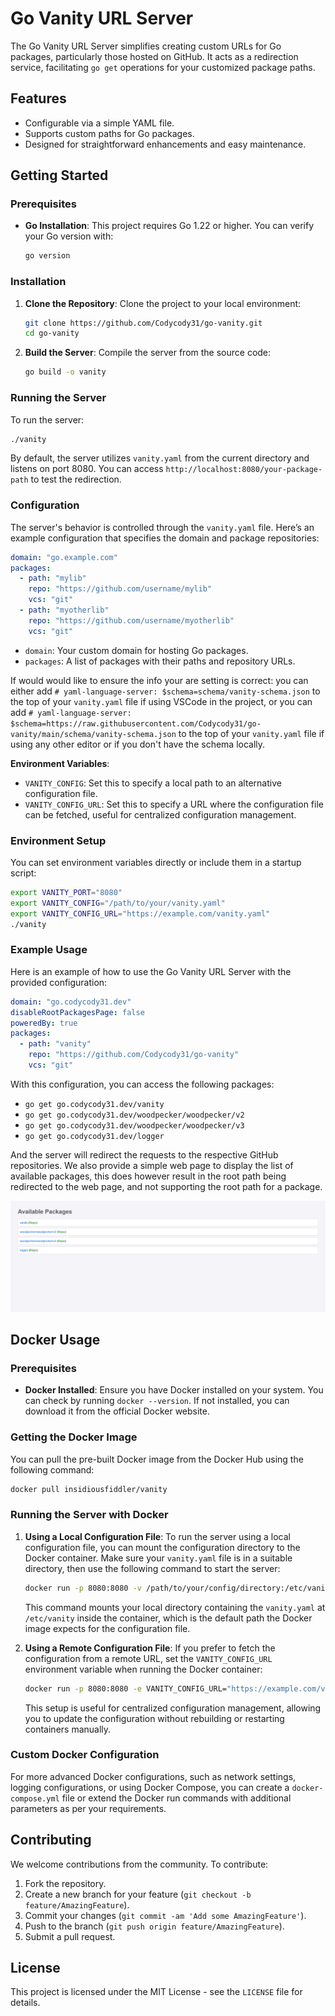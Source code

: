 # Go Vanity URL Server

The Go Vanity URL Server simplifies creating custom URLs for Go packages, particularly those hosted on GitHub. It acts as a redirection service, facilitating `go get` operations for your customized package paths.

## Features

- Configurable via a simple YAML file.
- Supports custom paths for Go packages.
- Designed for straightforward enhancements and easy maintenance.

## Getting Started

### Prerequisites

- **Go Installation**: This project requires Go 1.22 or higher. You can verify your Go version with:

  ```bash
  go version
  ```

### Installation

1. **Clone the Repository**:
   Clone the project to your local environment:

   ```bash
   git clone https://github.com/Codycody31/go-vanity.git
   cd go-vanity
   ```

2. **Build the Server**:
   Compile the server from the source code:

   ```bash
   go build -o vanity
   ```

### Running the Server

To run the server:

```bash
./vanity
```

By default, the server utilizes `vanity.yaml` from the current directory and listens on port 8080. You can access `http://localhost:8080/your-package-path` to test the redirection.

### Configuration

The server's behavior is controlled through the `vanity.yaml` file. Here’s an example configuration that specifies the domain and package repositories:

```yaml
domain: "go.example.com"
packages:
  - path: "mylib"
    repo: "https://github.com/username/mylib"
    vcs: "git"
  - path: "myotherlib"
    repo: "https://github.com/username/myotherlib"
    vcs: "git"
```

- `domain`: Your custom domain for hosting Go packages.
- `packages`: A list of packages with their paths and repository URLs.

If would would like to ensure the info your are setting is correct: you can either add `# yaml-language-server: $schema=schema/vanity-schema.json` to the top of your `vanity.yaml` file if using VSCode in the project, or you can add `# yaml-language-server: $schema=https://raw.githubusercontent.com/Codycody31/go-vanity/main/schema/vanity-schema.json` to the top of your `vanity.yaml` file if using any other editor or if you don't have the schema locally.

**Environment Variables**:

- `VANITY_CONFIG`: Set this to specify a local path to an alternative configuration file.
- `VANITY_CONFIG_URL`: Set this to specify a URL where the configuration file can be fetched, useful for centralized configuration management.

### Environment Setup

You can set environment variables directly or include them in a startup script:

```bash
export VANITY_PORT="8080"
export VANITY_CONFIG="/path/to/your/vanity.yaml"
export VANITY_CONFIG_URL="https://example.com/vanity.yaml"
./vanity
```

### Example Usage

Here is an example of how to use the Go Vanity URL Server with the provided configuration:

```yaml
domain: "go.codycody31.dev"
disableRootPackagesPage: false
poweredBy: true
packages:
  - path: "vanity"
    repo: "https://github.com/Codycody31/go-vanity"
    vcs: "git"
```

With this configuration, you can access the following packages:

- `go get go.codycody31.dev/vanity`
- `go get go.codycody31.dev/woodpecker/woodpecker/v2`
- `go get go.codycody31.dev/woodpecker/woodpecker/v3`
- `go get go.codycody31.dev/logger`

And the server will redirect the requests to the respective GitHub repositories. We also provide a simple web page to display the list of available packages, this does however result in the root path being redirected to the web page, and not supporting the root path for a package.

![example image](examples/example-web-page.png)

## Docker Usage

### Prerequisites

- **Docker Installed**: Ensure you have Docker installed on your system. You can check by running `docker --version`. If not installed, you can download it from the official Docker website.

### Getting the Docker Image

You can pull the pre-built Docker image from the Docker Hub using the following command:

```bash
docker pull insidiousfiddler/vanity
```

### Running the Server with Docker

1. **Using a Local Configuration File**:
   To run the server using a local configuration file, you can mount the configuration directory to the Docker container. Make sure your `vanity.yaml` file is in a suitable directory, then use the following command to start the server:

   ```bash
   docker run -p 8080:8080 -v /path/to/your/config/directory:/etc/vanity insidiousfiddler/vanity
   ```

   This command mounts your local directory containing the `vanity.yaml` at `/etc/vanity` inside the container, which is the default path the Docker image expects for the configuration file.

2. **Using a Remote Configuration File**:
   If you prefer to fetch the configuration from a remote URL, set the `VANITY_CONFIG_URL` environment variable when running the Docker container:

   ```bash
   docker run -p 8080:8080 -e VANITY_CONFIG_URL="https://example.com/vanity.yaml" insidiousfiddler/vanity
   ```

   This setup is useful for centralized configuration management, allowing you to update the configuration without rebuilding or restarting containers manually.

### Custom Docker Configuration

For more advanced Docker configurations, such as network settings, logging configurations, or using Docker Compose, you can create a `docker-compose.yml` file or extend the Docker run commands with additional parameters as per your requirements.

## Contributing

We welcome contributions from the community. To contribute:

1. Fork the repository.
2. Create a new branch for your feature (`git checkout -b feature/AmazingFeature`).
3. Commit your changes (`git commit -am 'Add some AmazingFeature'`).
4. Push to the branch (`git push origin feature/AmazingFeature`).
5. Submit a pull request.

## License

This project is licensed under the MIT License - see the `LICENSE` file for details.

